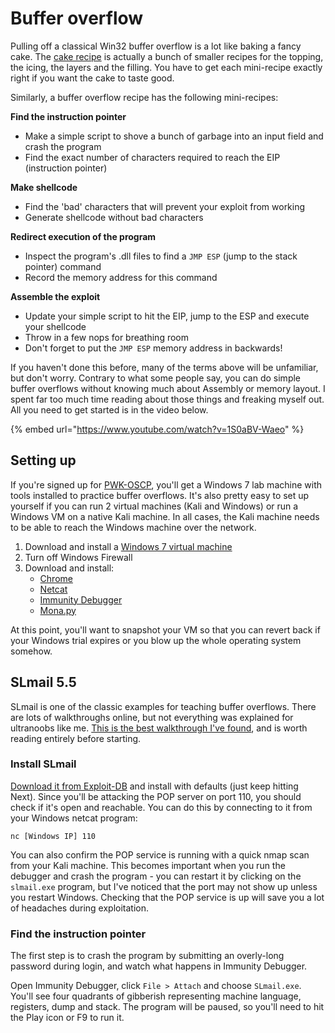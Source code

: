 # Buffer overflow

Pulling off a classical Win32 buffer overflow is a lot like baking a fancy cake. The [cake recipe](https://www.foodnetwork.ca/recipe/raspberry-mascarpone-black-forest-cake/15205/) is actually a bunch of smaller recipes for the topping, the icing, the layers and the filling. You have to get each mini-recipe exactly right if you want the cake to taste good.

Similarly, a buffer overflow recipe has the following mini-recipes:

**Find the instruction pointer**

* Make a simple script to shove a bunch of garbage into an input field and crash the program
* Find the exact number of characters required to reach the EIP \(instruction pointer\)

**Make shellcode**

* Find the 'bad' characters that will prevent your exploit from working
* Generate shellcode without bad characters

**Redirect execution of the program**

* Inspect the program's .dll files to find a `JMP ESP` \(jump to the stack pointer\) command
* Record the memory address for this command

**Assemble the exploit**

* Update your simple script to hit the EIP, jump to the ESP and execute your shellcode
* Throw in a few nops for breathing room
* Don't forget to put the `JMP ESP` memory address in backwards!

If you haven't done this before, many of the terms above will be unfamiliar, but don't worry. Contrary to what some people say, you can do simple buffer overflows without knowing much about Assembly or memory layout. I spent far too much time reading about those things and freaking myself out. All you need to get started is in the video below.

{% embed url="https://www.youtube.com/watch?v=1S0aBV-Waeo" %}

## Setting up

If you're signed up for [PWK-OSCP](https://www.offensive-security.com/information-security-training/penetration-testing-training-kali-linux/), you'll get a Windows 7 lab machine with tools installed to practice buffer overflows. It's also pretty easy to set up yourself if you can run 2 virtual machines \(Kali and Windows\) or run a Windows VM on a native Kali machine. In all cases, the Kali machine needs to be able to reach the Windows machine over the network.

1. Download and install a [Windows 7 virtual machine](https://developer.microsoft.com/en-us/microsoft-edge/tools/vms/)
2. Turn off Windows Firewall
3. Download and install:
   * [Chrome](https://www.google.com/chrome/)
   * [Netcat](https://eternallybored.org/misc/netcat/)
   * [Immunity Debugger](https://www.immunityinc.com/products/debugger/index.html)
   * [Mona.py](https://github.com/corelan/mona)

At this point, you'll want to snapshot your VM so that you can revert back if your Windows trial expires or you blow up the whole operating system somehow.

## SLmail 5.5

SLmail is one of the classic examples for teaching buffer overflows. There are lots of walkthroughs online, but not everything was explained for ultranoobs like me. [This is the best walkthrough I've found](https://www.hugohirsh.com/?p=509), and is worth reading entirely before starting.

### Install SLmail

[Download it from Exploit-DB](https://www.exploit-db.com/apps/12f1ab027e5374587e7e998c00682c5d-SLMail55_4433.exe) and install with defaults \(just keep hitting Next\). Since you'll be attacking the POP server on port 110, you should check if it's open and reachable. You can do this by connecting to it from your Windows netcat program:

 `nc [Windows IP] 110`

You can also confirm the POP service is running with a quick nmap scan from your Kali machine. This becomes important when you run the debugger and crash the program - you can restart it by clicking on the `slmail.exe` program, but I've noticed that the port may not show up unless you restart Windows. Checking that the POP service is up will save you a lot of headaches during exploitation.

### Find the instruction pointer

The first step is to crash the program by submitting an overly-long password during login, and watch what happens in Immunity Debugger.

Open Immunity Debugger, click `File > Attach` and choose `SLmail.exe`. You'll see four quadrants of gibberish representing machine language, registers, dump and stack. The program will be paused, so you'll need to hit the Play icon or F9 to run it.





